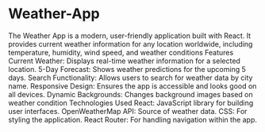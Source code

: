 # Weather-App
The Weather App is a modern, user-friendly application built with React. It provides current weather information for any location worldwide, including temperature, humidity, wind speed, and weather conditions
Features
Current Weather: Displays real-time weather information for a selected location.
5-Day Forecast: Shows weather predictions for the upcoming 5 days.
Search Functionality: Allows users to search for weather data by city name.
Responsive Design: Ensures the app is accessible and looks good on all devices.
Dynamic Backgrounds: Changes background images based on weather condition
Technologies Used
React: JavaScript library for building user interfaces.
OpenWeatherMap API: Source of weather data.
CSS: For styling the application.
React Router: For handling navigation within the app.
